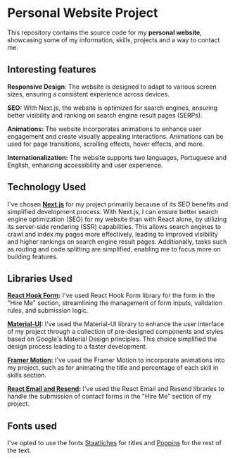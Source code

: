 # Personal Website Project

This repository contains the source code for my **personal website**, showcasing some of my information, skills, projects and a way to contact me.

## Interesting features

**Responsive Design**: The website is designed to adapt to various screen sizes, ensuring a consistent experience across devices.

**SEO:** With Next.js, the website is optimized for search engines, ensuring better visibility and ranking on search engine result pages (SERPs).

**Animations:** The website incorporates animations to enhance user engagement and create visually appealing interactions. Animations can be used for page transitions, scrolling effects, hover effects, and more.

**Internationalization:** The website supports two languages, Portuguese and English, enhancing accessibility and user experience.

## Technology Used

I've chosen **[Next.js](https://nextjs.org/)** for my project primarily because of its SEO benefits and simplified development process. With Next.js, I can ensure better search engine optimization (SEO) for my website than with React alone, by utilizing its server-side rendering (SSR) capabilities. This allows search engines to crawl and index my pages more effectively, leading to improved visibility and higher rankings on search engine result pages. Additionally, tasks such as routing and code splitting are simplified, enabling me to focus more on building features.

## Libraries Used

**[React Hook Form](https://react-hook-form.com/):**
I've used React Hook Form library for the form in the "Hire Me" section, streamlining the management of form inputs, validation rules, and submission logic.

**[Material-UI](https://mui.com/):** I've used the Material-UI library to enhance the user interface of my project through a collection of pre-designed components and styles based on Google's Material Design principles. This choice simplified the design process leading to a faster development.

**[Framer Motion]():** I've used the Framer Motion to incorporate animations into my project, such as for animating the title and percentage of each skill in skills section.

**[React Email and Resend]():** I've used the React Email and Resend libraries to handle the submission of contact forms in the "Hire Me" section of my project.

## Fonts used

I've opted to use the fonts [Staatliches](https://fonts.google.com/specimen/Staatliches) for titles and [Poppins](https://fonts.google.com/specimen/Poppins?) for the rest of the text.
